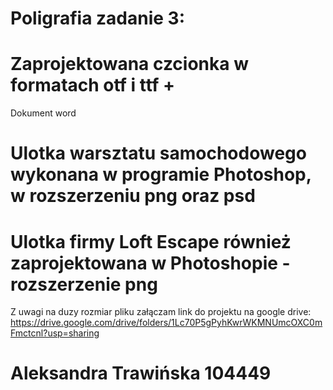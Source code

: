 # Poligrafia zadanie 3:
# Zaprojektowana czcionka w formatach otf i ttf +
Dokument word
# Ulotka warsztatu samochodowego wykonana w programie Photoshop, w rozszerzeniu png oraz psd
# Ulotka firmy Loft Escape również zaprojektowana w Photoshopie - rozszerzenie png
Z uwagi na duzy rozmiar pliku załączam link do projektu na google drive:
https://drive.google.com/drive/folders/1Lc70P5gPyhKwrWKMNUmcOXC0mFmctcnl?usp=sharing
# Aleksandra Trawińska 104449
